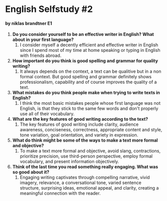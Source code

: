 # English Selfstudy #2

#### by niklas brandtner E1

1. **Do you consider yourself to be an effective writer in English? What about in your first language?**
   1. I consider myself a decently efficient and effective writer in English since I spend most of my time at home speaking or typing in English with friends abroad.
2. **How important do you think is good spelling and grammar for quality writing?**
   1. It always depends on the context, a text can be qualitive but in a non formal context. But good spelling and grammar definitely shows professionalism, capability and of course improves the quality of a text.
3. **What mistakes do you think people make when trying to write texts in English?**
   1. I think the most basic mistakes people whose first language was not English, is that they stick to the same few words and don't properly use all of their vocabulary.
4. **What are the key features of good writing according to the text?**
   1. The key features of good writing include clarity, audience awareness, conciseness, correctness, appropriate content and style, tone variation, goal orientation, and variety in expression.
5. **What do think might be some of the ways to make a text more formal and objective?**
   1. To make a text more formal and objective, avoid slang, contractions, prioritize precision, use third-person perspective, employ formal vocabulary, and present information objectively.
6. **Think of the last time you read something really engaging. What was so good about it?**
   1. Engaging writing captivates through compelling narrative, vivid imagery, relevance, a conversational tone, varied sentence structure, surprising ideas, emotional appeal, and clarity, creating a meaningful connection with the reader.

